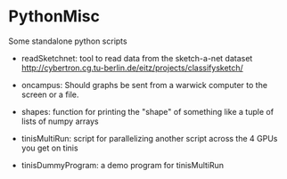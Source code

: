 # PythonMisc
Some standalone python scripts

* readSketchnet: tool to read data from the sketch-a-net dataset http://cybertron.cg.tu-berlin.de/eitz/projects/classifysketch/

* oncampus: Should graphs be sent from a warwick computer to the screen or a file.

* shapes: function for printing the "shape" of something like a tuple of lists of numpy arrays

* tinisMultiRun: script for parallelizing another script across the 4 GPUs you get on tinis

* tinisDummyProgram: a demo program for tinisMultiRun
